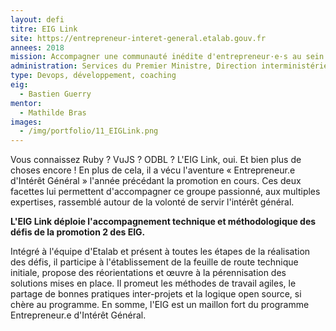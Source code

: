 ```yaml
---
layout: defi
titre: EIG Link
site: https://entrepreneur-interet-general.etalab.gouv.fr
annees: 2018
mission: Accompagner une communauté inédite d'entrepreneur·e·s au sein de l'État
administration: Services du Premier Ministre, Direction interministérielle du numérique et du système d'information et de communication de l'État, Etalab
type: Devops, développement, coaching
eig:
  - Bastien Guerry
mentor:
  - Mathilde Bras
images:
  - /img/portfolio/11_EIGLink.png
---
```


Vous connaissez Ruby ? VuJS ? ODBL ? L'EIG Link, oui. Et bien plus de
choses encore ! En plus de cela, il a vécu l'aventure « Entrepreneur.e
d'Intérêt Général » l'année précédant la promotion en cours. Ces deux
facettes lui permettent d'accompagner ce groupe passionné, aux
multiples expertises, rassemblé autour de la volonté de servir
l'intérêt général.

**L'EIG Link déploie l'accompagnement technique et méthodologique des
défis de la promotion 2 des EIG.**

Intégré à l'équipe d'Etalab et présent à toutes les étapes de la
réalisation des défis, il participe à l'établissement de la feuille de
route technique initiale, propose des réorientations et œuvre à la
pérennisation des solutions mises en place. Il promeut les méthodes de
travail agiles, le partage de bonnes pratiques inter-projets et la
logique open source, si chère au programme. En somme, l'EIG est un
maillon fort du programme Entrepreneur.e d'Intérêt Général.
